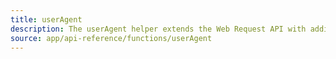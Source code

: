 ```yaml
---
title: userAgent
description: The userAgent helper extends the Web Request API with additional properties and methods to interact with the user agent object from the request.
source: app/api-reference/functions/userAgent
---
```

